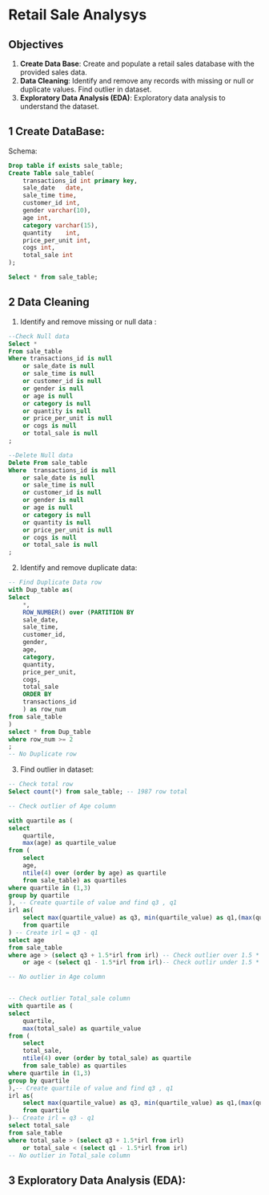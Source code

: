# Retail Sale Analysys
## Objectives
1. **Create Data Base**: Create and populate a retail sales database with the provided sales data.
2. **Data Cleaning**: Identify and remove any records with missing or null or duplicate values. Find outlier in dataset.
3. **Exploratory Data Analysis (EDA)**: Exploratory data analysis to understand the dataset.

## 1 Create DataBase:
Schema:
```sql
Drop table if exists sale_table;
Create Table sale_table(
	transactions_id	int primary key,
	sale_date	date,
	sale_time time,
	customer_id	int,
	gender varchar(10),
	age	int,
	category varchar(15),	
	quantity	int,
	price_per_unit int,	
	cogs int,	
	total_sale int
);

Select * from sale_table;
```
## 2 Data Cleaning
1. Identify and remove missing or null data :

```sql
--Check Null data
Select * 
From sale_table
Where transactions_id is null
	or sale_date is null
	or sale_time is null
	or customer_id is null
	or gender is null
	or age is null
	or category is null
	or quantity is null
	or price_per_unit is null
	or cogs is null
	or total_sale is null
;

--Delete Null data
Delete From sale_table
Where  transactions_id is null
	or sale_date is null
	or sale_time is null
	or customer_id is null
	or gender is null
	or age is null
	or category is null
	or quantity is null
	or price_per_unit is null
	or cogs is null
	or total_sale is null
;
```
2. Identify and remove duplicate data:
```sql
-- Find Duplicate Data row
with Dup_table as(
Select 
	*,
	ROW_NUMBER() over (PARTITION BY 
	sale_date, 
	sale_time, 
	customer_id, 
	gender,
	age,
	category,
	quantity,
	price_per_unit,
	cogs,
	total_sale
	ORDER BY
	transactions_id
	) as row_num
from sale_table
)
select * from Dup_table
where row_num >= 2
;
-- No Duplicate row
```
3. Find outlier in dataset:
```sql
-- Check total row
Select count(*) from sale_table; -- 1987 row total

-- Check outlier of Age column

with quartile as (
select 
	quartile,
	max(age) as quartile_value
from (
	select 
	age,
	ntile(4) over (order by age) as quartile
	from sale_table) as quartiles
where quartile in (1,3)
group by quartile 
), -- Create quartile of value and find q3 , q1
irl as(
	select max(quartile_value) as q3, min(quartile_value) as q1,(max(quartile_value) - min(quartile_value)) as irl 
	from quartile
) -- Create irl = q3 - q1
select age
from sale_table
where age > (select q3 + 1.5*irl from irl) -- Check outlier over 1.5 * irl
	or age < (select q1 - 1.5*irl from irl)-- Check outlir under 1.5 * irl

-- No outlier in Age column


-- Check outlier Total_sale column
with quartile as (
select 
	quartile,
	max(total_sale) as quartile_value
from (
	select 
	total_sale,
	ntile(4) over (order by total_sale) as quartile
	from sale_table) as quartiles
where quartile in (1,3)
group by quartile
),-- Create quartile of value and find q3 , q1
irl as(
	select max(quartile_value) as q3, min(quartile_value) as q1,(max(quartile_value) - min(quartile_value)) as irl 
	from quartile
)-- Create irl = q3 - q1
select total_sale
from sale_table
where total_sale > (select q3 + 1.5*irl from irl)
	or total_sale < (select q1 - 1.5*irl from irl)
-- No outlier in Total_sale column
```

## 3 Exploratory Data Analysis (EDA):



